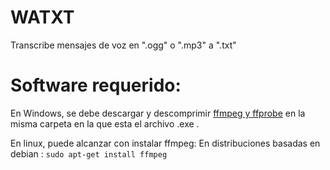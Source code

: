 # WATXT
Transcribe mensajes de voz en ".ogg" o ".mp3" a ".txt"

# Software requerido:

En Windows, se debe descargar y descomprimir [ffmpeg y ffprobe](https://www.gyan.dev/ffmpeg/builds/ffmpeg-release-essentials.7z)
en la misma carpeta en la que esta el archivo .exe .

En linux, puede alcanzar con instalar ffmpeg:
  En distribuciones basadas en debian :
    ```sudo apt-get install ffmpeg```


